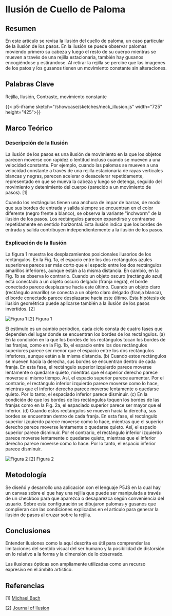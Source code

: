 # Ilusión de Cuello de Paloma

## Resumen

En este artículo se revisa la ilusión del cuello de paloma, un caso particular de la ilusión de los pasos. En la ilusión se puede observar palomas moviendo primero su cabeza y luego el resto de su cuerpo mientras se mueven a través de una rejilla estacionaria, también hay gusanos encogiéndose y estirándose. Al retirar la rejilla se percibe que las imagenes de los patos y los gusanos tienen un movimiento constante sin alteraciones.

## Palabras Clave

Rejilla, Ilusión, Contraste, movimiento constante

{{< p5-iframe sketch="/showcase/sketches/neck_illusion.js" width="725" height="425">}}

 
## Marco Teórico
### Descripción de la Ilusión

La ilusión de los pasos es una ilusión de movimiento en la que los objetos parecen moverse con rapidez o lentitud incluso cuando se mueven a una velocidad constante. Por ejemplo, cuando las palomas se mueven a una velocidad constante a través de una rejilla estacionaria de rayas verticales blancas y negras, parecen acelerar o desacelerar repetidamente, representado en que se mueva la cabeza y luego se detenga, seguido del movimiento y detenimiento del cuerpo (parecido a un movimiento de pasos). [1]

Cuando los rectángulos tienen una anchura de impar de barras, de modo que sus bordes de entrada y salida siempre se encuentran en el color diferente (negro frente a blanco), se observa la variante "inchworm" de la ilusión de los pasos. Los rectángulos parecen expandirse y contraerse repetidamente en sentido horizontal. Esta ilusión indica que los bordes de entrada y salida contribuyen independientemente a la ilusión de los pasos.

### Explicación de la Ilusión

La figura 1 muestra los desplazamientos posicionales ilusorios de los rectángulos. En la Fig. 1a, el espacio entre los dos rectángulos azules superiores parece ser más corto que el espacio entre los dos rectángulos amarillos inferiores, aunque están a la misma distancia. En cambio, en la Fig. 1b se observa lo contrario. Cuando un objeto oscuro (rectángulo azul) está conectado a un objeto oscuro delgado (franja negra), el borde conectado parece desplazarse hacia este último. Cuando un objeto claro (rectángulo amarillo) se conecta a un objeto claro delgado (franja blanca), el borde conectado parece desplazarse hacia este último. Esta hipótesis de ilusión geométrica puede aplicarse también a la ilusión de los pasos invertidos. [2]

![Figura 1](../fig1_pigeon.jpg) [2]
 Figura 1

El estímulo es un cambio periódico, cada ciclo consta de cuatro fases que dependen del lugar donde se encuentran los bordes de los rectángulos. (a) En la condición en la que los bordes de los rectángulos tocan los bordes de las franjas, como en la Fig. 1b, el espacio entre los dos rectángulos superiores parece ser menor que el espacio entre los dos rectángulos inferiores, aunque están a la misma distancia. (b) Cuando estos rectángulos se mueven hacia la derecha, sus bordes se encuentran dentro de cada franja. En esta fase, el rectángulo superior izquierdo parece moverse lentamente o quedarse quieto, mientras que el superior derecho parece moverse al mismo tiempo. Así, el espacio superior parece aumentar. Por el contrario, el rectángulo inferior izquierdo parece moverse como lo hace, mientras que el inferior derecho parece moverse lentamente o quedarse quieto. Por lo tanto, el espaciado inferior parece disminuir. (c) En la condición de que los bordes de los rectángulos toquen los bordes de las franjas como en la Fig. 2a, el espaciado superior parece ser mayor que el inferior. (d) Cuando estos rectángulos se mueven hacia la derecha, sus bordes se encuentran dentro de cada franja. En esta fase, el rectángulo superior izquierdo parece moverse como lo hace, mientras que el superior derecho parece moverse lentamente o quedarse quieto. Así, el espacio superior parece disminuir. Por el contrario, el rectángulo inferior izquierdo parece moverse lentamente o quedarse quieto, mientras que el inferior derecho parece moverse como lo hace. Por lo tanto, el espacio inferior parece disminuir.

![Figura 2](../fig2_pigeon.jpg) [2]
 Figura 2

## Metodología

Se diseñó y desarrollo una aplicación con el lenguaje P5JS en la cual hay un canvas sobre el que hay una rejilla que puede ser manipulada a través de un checkbox para que aparezca o desaparezca según conveniencia del usuario. Sobre esta configuración se dibujaron palomas y gusanos que complieran con las condiciones explicadas en el artículo para generar la ilusión de pasos al cruzar sobre la rejilla.


## Conclusiones

Entender ilusiones como la aquí descrita es útil para comprender las limitaciones del sentido visual del ser humano y la posibilidad de distorsión en lo relativo a la forma y la dimensión de lo observado. 

Las ilusiones ópticas son ampliamente utilizadas como un recurso expresivo en el ámbito artístico.

## Referencias

[1]
[Michael Bach](https://michaelbach.de/ot/mot-pigeonNeck/index.html) 

[2]
[Journal of Ilusion](https://journalofillusion.net/index.php/joi/article/view/5612/13464)


